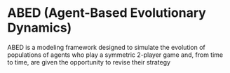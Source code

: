 # ABED (Agent-Based Evolutionary Dynamics)
ABED is a modeling framework designed to simulate the evolution of populations of agents who play a symmetric 2-player game and, from time to time, are given the opportunity to revise their strategy
